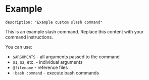 # Example

```text
description: "Example custom slash command"
```

This is an example slash command. Replace this content with your command instructions.

You can use:

- `$ARGUMENTS` - all arguments passed to the command
- `$1`, `$2`, etc. - individual arguments
- `@filename` - reference files
- `!bash command` - execute bash commands
